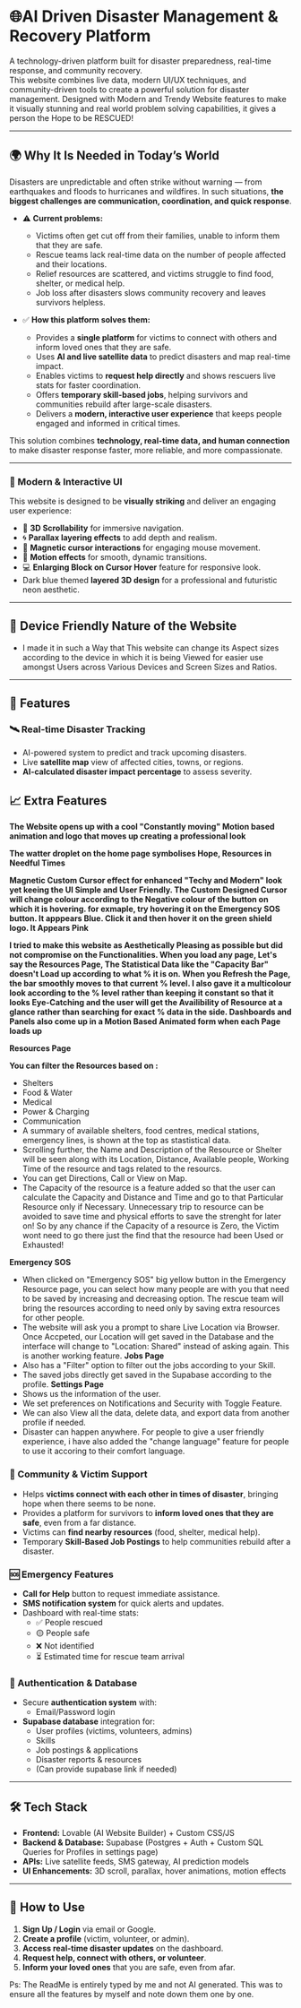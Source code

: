 # 🌐AI Driven Disaster Management & Recovery Platform

A technology-driven platform built for disaster preparedness, real-time response, and community recovery.  
This website combines live data, modern UI/UX techniques, and community-driven tools to create a powerful solution for disaster management.
Designed with Modern and Trendy Website features to make it visually stunning and real world problem solving capabilities, it gives a person the Hope to be RESCUED!

---

## 🌍 Why It Is Needed in Today’s World

Disasters are unpredictable and often strike without warning — from earthquakes and floods to hurricanes and wildfires. In such situations, **the biggest challenges are communication, coordination, and quick response**.  

- ⚠️ **Current problems:**  
  - Victims often get cut off from their families, unable to inform them that they are safe.  
  - Rescue teams lack real-time data on the number of people affected and their locations.  
  - Relief resources are scattered, and victims struggle to find food, shelter, or medical help.  
  - Job loss after disasters slows community recovery and leaves survivors helpless.  

- ✅ **How this platform solves them:**  
  - Provides a **single platform** for victims to connect with others and inform loved ones that they are safe.  
  - Uses **AI and live satellite data** to predict disasters and map real-time impact.  
  - Enables victims to **request help directly** and shows rescuers live stats for faster coordination.  
  - Offers **temporary skill-based jobs**, helping survivors and communities rebuild after large-scale disasters.  
  - Delivers a **modern, interactive user experience** that keeps people engaged and informed in critical times.  

This solution combines **technology, real-time data, and human connection** to make disaster response faster, more reliable, and more compassionate.  

---

### 🎨 Modern & Interactive UI
This website is designed to be **visually striking** and deliver an engaging user experience:  
- 🌌 **3D Scrollability** for immersive navigation.  
- 🌀 **Parallax layering effects** to add depth and realism.  
- 🎯 **Magnetic cursor interactions** for engaging mouse movement.  
- 🎥 **Motion effects** for smooth, dynamic transitions.
- 💻 **Enlarging Block on Cursor Hover** feature for responsive look.
- Dark blue themed **layered 3D design** for a professional and futuristic neon aesthetic.

---

## 📱 Device Friendly Nature of the Website

- I made it in such a Way that This website can change its Aspect sizes according to the device in which it is being Viewed for easier use amongst Users across Various Devices and Screen Sizes and Ratios.

---

## 🚀 Features

### 🛰️ Real-time Disaster Tracking
- AI-powered system to predict and track upcoming disasters.
- Live **satellite map** view of affected cities, towns, or regions.
- **AI-calculated disaster impact percentage** to assess severity.

## 📈 Extra Features

**The Website opens up with a cool "Constantly moving" Motion based animation and logo that moves up creating a professional look**

**The watter droplet on the home page symbolises Hope, Resources in Needful Times**

**Magnetic Custom Cursor effect for enhanced "Techy and Modern" look yet keeing the UI Simple and User Friendly. The Custom Designed Cursor will change colour according to the Negative colour of the button on which it is hovering. for exmaple, try hovering it on the Emergency SOS button. It apppears Blue. Click it and then hover it on the green shield logo. It Appears Pink**

**I tried to make this website as Aesthetically Pleasing as possible but did not compromise on the Functionalities. When you load any page, Let's say the Resources Page, The Statistical Data like the "Capacity Bar" doesn't Load up according to what % it is on. When you Refresh the Page, the bar smoothly moves to that current % level. I also gave it a multicolour look according to the % level rather than keeping it constant so that it looks Eye-Catching and the user will get the Availibility of Resource at a glance rather than searching for exact % data in the side. Dashboards and Panels also come up in a Motion Based Animated form when each Page loads up**


**Resources Page**

**You can filter the Resources based on :**
- Shelters
- Food & Water
- Medical
- Power & Charging
- Communication
- A summary of available shelters, food centres, medical stations, emergency lines, is shown at the top as stastistical data.
- Scrolling further, the Name and Description of the Resource or Shelter will be seen along with its Location, Distance, Available people, Working Time of the resource and tags related to the resourcs.
- You can get Directions, Call or View on Map.
- The Capacity of the resource is a feature added so that the user can calculate the Capacity and Distance and Time and go to that Particular Resource only if Necessary. Unnecessary trip to resource can be avoided to save time and physical efforts to save the strenght for later on! So by any chance if the Capacity of a resource is Zero, the Victim wont need to go there just the find that the resource had been Used or Exhausted!

  
**Emergency SOS**
- When clicked on "Emergency SOS" big yellow button in the Emergency Resource page, you can select how many people are with you that need to be saved by increasing and decreasing option. The rescue team will bring the resources according to need only by saving extra resources for other people.
- The website will ask you a prompt to share Live Location via Browser. Once Accpeted, our Location will get saved in the Database and the interface will change to "Location: Shared" instead of asking again. This is another working feature.
**Jobs Page**
- Also has a "Filter" option to filter out the jobs according to your Skill.
- The saved jobs directly get saved in the Supabase according to the profile.
 **Settings Page**
- Shows us the information of the user.
- We set preferences on Notifications and Security with Toggle Feature.
- We can also View all the data, delete data, and export data from another profile if needed.
- Disaster can happen anywhere. For people to give a user friendly experience, i have also added the "change language" feature for people to use it accoring to their comfort language.
  

### 👥 Community & Victim Support
- Helps **victims connect with each other in times of disaster**, bringing hope when there seems to be none.  
- Provides a platform for survivors to **inform loved ones that they are safe**, even from a far distance.  
- Victims can **find nearby resources** (food, shelter, medical help).  
- Temporary **Skill-Based Job Postings** to help communities rebuild after a disaster.  

### 🆘 Emergency Features
- **Call for Help** button to request immediate assistance.  
- **SMS notification system** for quick alerts and updates.  
- Dashboard with real-time stats:
  - ✅ People rescued  
  - 🟡 People safe  
  - ❌ Not identified  
  - ⏳ Estimated time for rescue team arrival  

### 🔐 Authentication & Database
- Secure **authentication system** with:
  - Email/Password login 
- **Supabase database** integration for:
  - User profiles (victims, volunteers, admins)
  - Skills 
  - Job postings & applications  
  - Disaster reports & resources
  - (Can provide supabase link if needed)

---

## 🛠️ Tech Stack
- **Frontend:** Lovable (AI Website Builder) + Custom CSS/JS  
- **Backend & Database:** Supabase (Postgres + Auth + Custom SQL Queries for Profiles in settings page)  
- **APIs:** Live satellite feeds, SMS gateway, AI prediction models  
- **UI Enhancements:** 3D scroll, parallax, hover animations, motion effects  

---

## 📌 How to Use
1. **Sign Up / Login** via email or Google.  
2. **Create a profile** (victim, volunteer, or admin).  
3. **Access real-time disaster updates** on the dashboard.  
4. **Request help, connect with others, or volunteer**.  
5. **Inform your loved ones** that you are safe, even from afar.  

Ps: The ReadMe is entirely typed by me and not AI generated. This was to ensure all the features by myself and note down them one by one.

